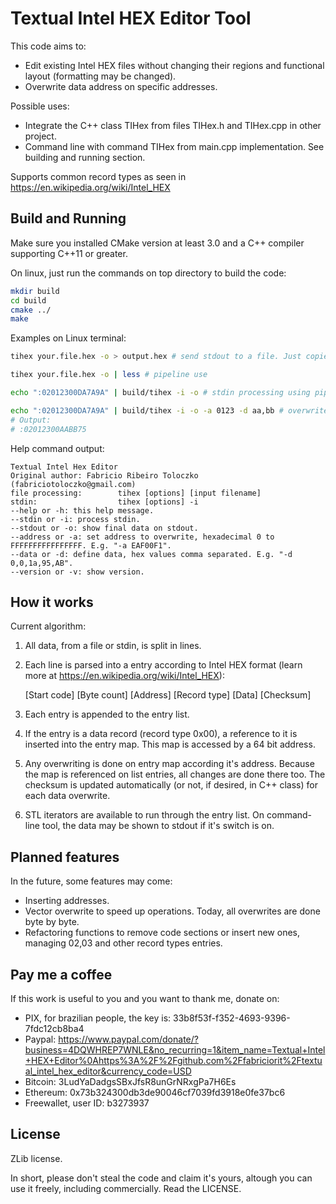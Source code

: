 # Textual Intel HEX Editor Tool
This code aims to:
 * Edit existing Intel HEX files without changing their regions and functional layout (formatting may be changed).
 * Overwrite data address on specific addresses.

Possible uses:
 * Integrate the C++ class TIHex from files TIHex.h and TIHex.cpp in other project.
 * Command line with command TIHex from main.cpp implementation. See building and running section.

Supports common record types as seen in https://en.wikipedia.org/wiki/Intel_HEX

## Build and Running
Make sure you installed CMake version at least 3.0 and a C++ compiler supporting C++11 or greater.

On linux, just run the commands on top directory to build the code:
```sh
mkdir build
cd build
cmake ../
make
```

Examples on Linux terminal:
```sh
tihex your.file.hex -o > output.hex # send stdout to a file. Just copies the file your.file.hex to output.hex

tihex your.file.hex -o | less # pipeline use

echo ":02012300DA7A9A" | build/tihex -i -o # stdin processing using pipeline

echo ":02012300DA7A9A" | build/tihex -i -o -a 0123 -d aa,bb # overwrite data on address 0123 automatically updating checksum.
# Output:
# :02012300AABB75
```

Help command output:
```
Textual Intel Hex Editor
Original author: Fabricio Ribeiro Toloczko (fabriciotoloczko@gmail.com)
file processing:        tihex [options] [input filename]
stdin:                  tihex [options] -i 
--help or -h: this help message.
--stdin or -i: process stdin.
--stdout or -o: show final data on stdout.
--address or -a: set address to overwrite, hexadecimal 0 to FFFFFFFFFFFFFFFF. E.g. "-a EAF00F1".
--data or -d: define data, hex values comma separated. E.g. "-d 0,0,1a,95,AB".
--version or -v: show version.
```

## How it works
Current algorithm:
 1. All data, from a file or stdin, is split in lines.
 2. Each line is parsed into a entry according to Intel HEX format (learn more at https://en.wikipedia.org/wiki/Intel_HEX):
    
    [Start code] [Byte count] [Address] [Record type] [Data] [Checksum]

 3. Each entry is appended to the entry list.
 4. If the entry is a data record (record type 0x00), a reference to it is inserted into the entry map. This map is accessed by a 64 bit address.
 5. Any overwriting is done on entry map according it's address. Because the map is referenced on list entries, all changes are done there too. The checksum is updated automatically (or not, if desired, in C++ class) for each data overwrite.
 6. STL iterators are available to run through the entry list. On command-line tool, the data may be shown to stdout if it's switch is on.


## Planned features
In the future, some features may come:
 * Inserting addresses.
 * Vector overwrite to speed up operations. Today, all overwrites are done byte by byte.
 * Refactoring functions to remove code sections or insert new ones, managing 02,03 and other record types entries.

## Pay me a coffee
If this work is useful to you and you want to thank me, donate on:
 * PIX, for brazilian people, the key is: 33b8f53f-f352-4693-9396-7fdc12cb8ba4
 * Paypal: https://www.paypal.com/donate/?business=4DQWHREP7WNLE&no_recurring=1&item_name=Textual+Intel+HEX+Editor%0Ahttps%3A%2F%2Fgithub.com%2Ffabriciorit%2Ftextual_intel_hex_editor&currency_code=USD
 * Bitcoin: 3LudYaDadgsSBxJfsR8unGrNRxgPa7H6Es
 * Ethereum: 0x73b324300db3de90046cf7039fd3918e0fe37bc6
 * Freewallet, user ID: b3273937

## License
ZLib license.

In short, please don't steal the code and claim it's yours, altough you can use it freely, including commercially. Read the LICENSE.